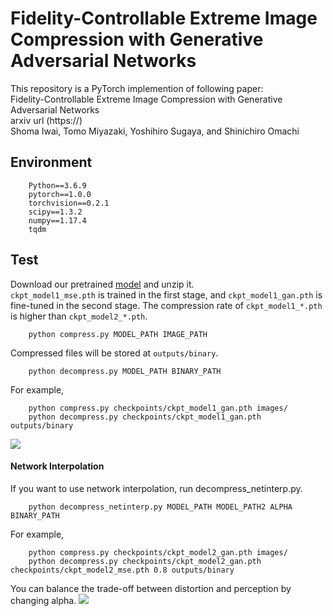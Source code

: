 # Fidelity-Controllable Extreme Image Compression with Generative Adversarial Networks

This repository is a PyTorch implemention of following paper:  
Fidelity-Controllable Extreme Image Compression with Generative Adversarial Networks  
arxiv url (https://)  
Shoma Iwai, Tomo Miyazaki, Yoshihiro Sugaya, and Shinichiro Omachi


## Environment
```
    Python==3.6.9
    pytorch==1.0.0
    torchvision==0.2.1
    scipy==1.3.2
    numpy==1.17.4
    tqdm
```

## Test
Download our pretrained [model]() and unzip it.  
`ckpt_model1_mse.pth` is trained in the first stage, and `ckpt_model1_gan.pth` is fine-tuned in the second stage. The compression rate of `ckpt_model1_*.pth` is higher than `ckpt_model2_*.pth`.
```
    python compress.py MODEL_PATH IMAGE_PATH
```
Compressed files will be stored at `outputs/binary`.
```
    python decompress.py MODEL_PATH BINARY_PATH
```
For example, 
```
    python compress.py checkpoints/ckpt_model1_gan.pth images/
    python decompress.py checkpoints/ckpt_model1_gan.pth outputs/binary
```

![](https://github.com/iwa-shi/fidelity_controllable_compression/blob/master/fig/others_compare_kodim21.png)

#### Network Interpolation
If you want to use network interpolation, run decompress_netinterp.py.
```
    python decompress_netinterp.py MODEL_PATH MODEL_PATH2 ALPHA BINARY_PATH
```
For example, 
```
    python compress.py checkpoints/ckpt_model2_gan.pth images/
    python decompress.py checkpoints/ckpt_model2_gan.pth checkpoints/ckpt_model2_mse.pth 0.8 outputs/binary
```
You can balance the trade-off between distortion and perception by changing alpha.
![](https://github.com/iwa-shi/fidelity_controllable_compression/blob/master/fig/interp_compare.png)
